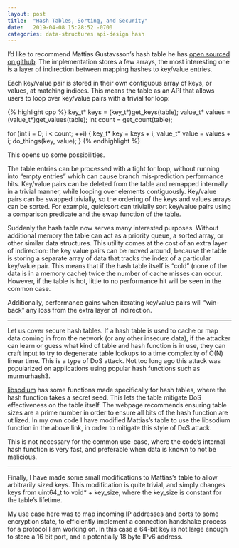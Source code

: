 ```yaml
---
layout: post
title:  "Hash Tables, Sorting, and Security"
date:   2019-04-08 15:28:52 -0700
categories: data-structures api-design hash
---
```

I’d like to recommend Mattias Gustavsson’s hash table he has [open sourced on github](https://web.archive.org/web/20190409084702/https://github.com/mattiasgustavsson/libs). The implementation stores a few arrays, the most interesting one is a layer of indirection between mapping hashes to key/value entries.

Each key/value pair is stored in their own contiguous array of keys, or values, at matching indices. This means the table as an API that allows users to loop over key/value pairs with a trivial for loop:

{% highlight cpp %}
key_t* keys = (key_t*)get_keys(table);
value_t* values = (value_t*)get_values(table);
int count = get_count(table);

for (int i = 0; i < count; ++i)
{
	key_t* key = keys + i;
	value_t* value = values + i;
	do_things(key, value);
}
{% endhighlight %}

This opens up some possibilities.

The table entries can be processed with a tight for loop, without running into “empty entries” which can cause branch mis-prediction performance hits.
Key/value pairs can be deleted from the table and remapped internally in a trivial manner, while looping over elements contiguously.
Key/value pairs can be swapped trivially, so the ordering of the keys and values arrays can be sorted. For example, quicksort can trivially sort key/value pairs using a comparison predicate and the swap function of the table.

Suddenly the hash table now serves many interested purposes. Without additional memory the table can act as a priority queue, a sorted array, or other similar data structures. This utility comes at the cost of an extra layer of indirection: the key value pairs can be moved around, because the table is storing a separate array of data that tracks the index of a particular key/value pair. This means that if the hash table itself is “cold” (none of the data is in a memory cache) twice the number of cache misses can occur. However, if the table is hot, little to no performance hit will be seen in the common case.

Additionally, performance gains when iterating key/value pairs will “win-back” any loss from the extra layer of indirection.

---

Let us cover secure hash tables. If a hash table is used to cache or map data coming in from the network (or any other insecure data), if the attacker can learn or guess what kind of table and hash function is in use, they can craft input to try to degenerate table lookups to a time complexity of O(N) linear time. This is a type of DoS attack. Not too long ago this attack was popularized on applications using popular hash functions such as murmurhash3.

[libsodium](https://web.archive.org/web/20190409084702/https://libsodium.gitbook.io/doc/hashing/short-input_hashing) has some functions made specifically for hash tables, where the hash function takes a secret seed. This lets the table mitigate DoS effectiveness on the table itself. The webpage recommends ensuring table sizes are a prime number in order to ensure all bits of the hash function are utilized. In my own code I have modified Mattias’s table to use the libsodium function in the above link, in order to mitigate this style of DoS attack.

This is not necessary for the common use-case, where the code’s internal hash function is very fast, and preferable when data is known to not be malicious.

---

Finally, I have made some small modifications to Mattias’s table to allow arbitrarily sized keys. This modification is quite trivial, and simply changes keys from uint64_t to void* + key_size, where the key_size is constant for the table’s lifetime.

My use case here was to map incoming IP addresses and ports to some encryption state, to efficiently implement a connection handshake process for a protocol I am working on. In this case a 64-bit key is not large enough to store a 16 bit port, and a potentially 18 byte IPv6 address.
